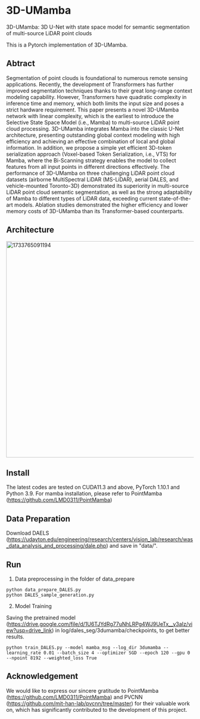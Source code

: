 # 3D-UMamba
3D-UMamba: 3D U-Net with state space model for semantic segmentation of multi-source LiDAR point clouds

This is a Pytorch implementation of 3D-UMamba.

## Abtract

Segmentation of point clouds is foundational to numerous remote sensing applications. Recently, the development of Transformers has further improved segmentation techniques thanks to their great long-range context modeling capability. However, Transformers have quadratic complexity in inference time and memory, which both limits the input size and poses a strict hardware requirement. This paper presents a novel 3D-UMamba network with linear complexity, which is the earliest to introduce the Selective State Space Model (i.e., Mamba) to multi-source LiDAR point cloud processing. 3D-UMamba integrates Mamba into the classic U-Net architecture, presenting outstanding global context modeling with high efficiency and achieving an effective combination of local and global information. In addition, we propose a simple yet efficient 3D-token serialization approach (Voxel-based Token Serialization, i.e., VTS) for Mamba, where the Bi-Scanning strategy enables the model to collect features from all input points in different directions effectively. The performance of 3D-UMamba on three challenging LiDAR point cloud datasets (airborne MultiSpectral LiDAR (MS-LiDAR), aerial DALES, and vehicle-mounted Toronto-3D) demonstrated its superiority in multi-source LiDAR point cloud semantic segmentation, as well as the strong adaptability of Mamba to different types of LiDAR data, exceeding current state-of-the-art models. Ablation studies demonstrated the higher efficiency and lower memory costs of 3D-UMamba than its Transformer-based counterparts.


## Architecture

<img width="580" alt="1733765091194" src="https://github.com/user-attachments/assets/cee06ef3-7db0-40fe-b7bf-7df0fed2a27d">

## Install
The latest codes are tested on CUDA11.3 and above, PyTorch 1.10.1 and Python 3.9.
For mamba installation, please refer to PointMamba (https://github.com/LMD0311/PointMamba)



## Data Preparation
Download DAELS (https://udayton.edu/engineering/research/centers/vision_lab/research/was_data_analysis_and_processing/dale.php) and save in "data/".

## Run
1. Data preprocessing in the folder of data_prepare

```
python data_prepare_DALES.py
python DALES_sample_generation.py
```

2. Model Training

Saving the pretrained model (https://drive.google.com/file/d/1U6TJYdRg77uNhLRPg4WJ9UeTx__y3aIz/view?usp=drive_link) in log/dales_seg/3dumamba/checkpoints, to get better results.

```
python train_DALES.py --model mamba_msg --log_dir 3dumamba --learning_rate 0.01 --batch_size 4 --optimizer SGD --epoch 120 --gpu 0 --npoint 8192 --weighted_loss True
```

## Acknowledgement

We would like to express our sincere gratitude to PointMamba (https://github.com/LMD0311/PointMamba) and PVCNN (https://github.com/mit-han-lab/pvcnn/tree/master)  for their valuable work on, which has significantly contributed to the development of this project.
